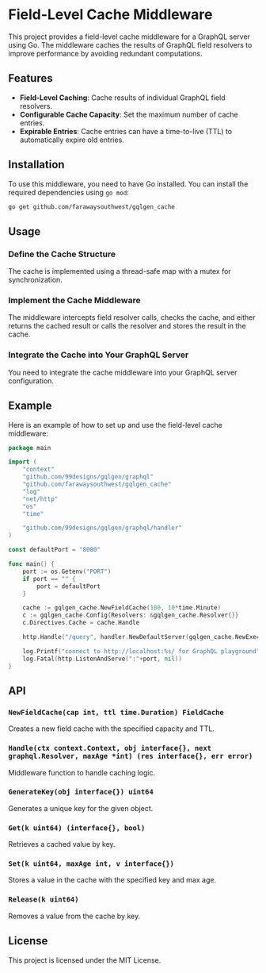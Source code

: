 # Field-Level Cache Middleware

This project provides a field-level cache middleware for a GraphQL server using Go. The middleware caches the results of GraphQL field resolvers to improve performance by avoiding redundant computations.

## Features

- **Field-Level Caching**: Cache results of individual GraphQL field resolvers.
- **Configurable Cache Capacity**: Set the maximum number of cache entries.
- **Expirable Entries**: Cache entries can have a time-to-live (TTL) to automatically expire old entries.

## Installation

To use this middleware, you need to have Go installed. You can install the required dependencies using `go mod`:

```sh
go get github.com/farawaysouthwest/gqlgen_cache
```

## Usage

### Define the Cache Structure

The cache is implemented using a thread-safe map with a mutex for synchronization.

### Implement the Cache Middleware

The middleware intercepts field resolver calls, checks the cache, and either returns the cached result or calls the resolver and stores the result in the cache.

### Integrate the Cache into Your GraphQL Server

You need to integrate the cache middleware into your GraphQL server configuration.

## Example

Here is an example of how to set up and use the field-level cache middleware:

```go
package main

import (
	"context"
	"github.com/99designs/gqlgen/graphql"
	"github.com/farawaysouthwest/gqlgen_cache"
	"log"
	"net/http"
	"os"
	"time"

	"github.com/99designs/gqlgen/graphql/handler"
)

const defaultPort = "8080"

func main() {
	port := os.Getenv("PORT")
	if port == "" {
		port = defaultPort
	}

	cache := gqlgen_cache.NewFieldCache(100, 10*time.Minute)
	c := gqlgen_cache.Config{Resolvers: &gqlgen_cache.Resolver{}}
	c.Directives.Cache = cache.Handle

	http.Handle("/query", handler.NewDefaultServer(gqlgen_cache.NewExecutableSchema(c)))

	log.Printf("connect to http://localhost:%s/ for GraphQL playground", port)
	log.Fatal(http.ListenAndServe(":"+port, nil))
}
```

## API

### `NewFieldCache(cap int, ttl time.Duration) FieldCache`

Creates a new field cache with the specified capacity and TTL.

### `Handle(ctx context.Context, obj interface{}, next graphql.Resolver, maxAge *int) (res interface{}, err error)`

Middleware function to handle caching logic.

### `GenerateKey(obj interface{}) uint64`

Generates a unique key for the given object.

### `Get(k uint64) (interface{}, bool)`

Retrieves a cached value by key.

### `Set(k uint64, maxAge int, v interface{})`

Stores a value in the cache with the specified key and max age.

### `Release(k uint64)`

Removes a value from the cache by key.

## License

This project is licensed under the MIT License.
